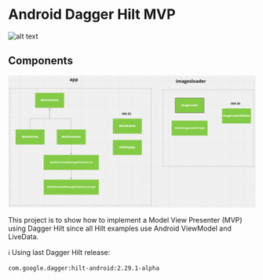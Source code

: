 # Android Dagger Hilt MVP

![alt text](https://img.shields.io/badge/build-passing-green)

## Components
![Alt text](/screenshots/v2.0.png?raw=true "Optional Title")

This project is to show how to implement a Model View Presenter (MVP) using Dagger Hilt since all Hilt examples use Android ViewModel and LiveData.

:information_source:   Using last Dagger Hilt release:
```` xml
com.google.dagger:hilt-android:2.29.1-alpha
